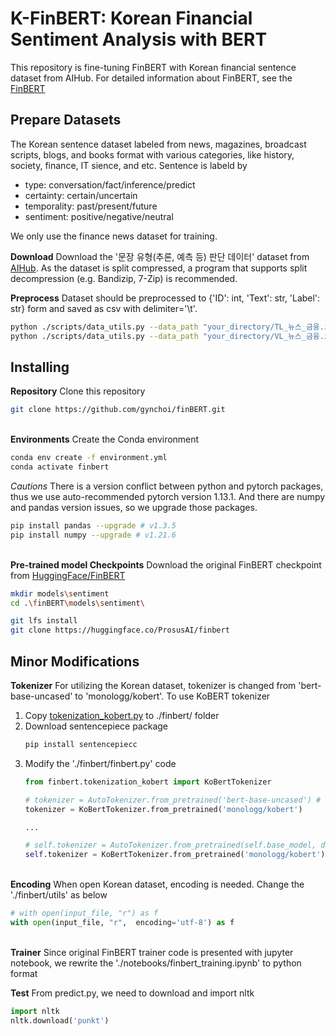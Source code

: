 # K-FinBERT: Korean Financial Sentiment Analysis with BERT
This repository is fine-tuning FinBERT with Korean financial sentence dataset from AIHub. For detailed information about FinBERT, see the [FinBERT](https://github.com/ProsusAI/finBERT)

## Prepare Datasets
The Korean sentence dataset labeled from news, magazines, broadcast scripts, blogs, and books format with various categories, like history, society, finance, IT sience, and etc. Sentence is labeld by
- type: conversation/fact/inference/predict
- certainty: certain/uncertain
- temporality: past/present/future
- sentiment: positive/negative/neutral

We only use the finance news dataset for training.

**Download**
Download the '문장 유형(추론, 예측 등) 판단 데이터' dataset from [AIHub](https://www.aihub.or.kr/aihubdata/data/view.do?currMenu=115&topMenu=100&aihubDataSe=data&dataSetSn=71486). As the dataset is split compressed, a program that supports split decompression (e.g. Bandizip, 7-Zip) is recommended.

**Preprocess**
Dataset should be preprocessed to {'ID': int, 'Text': str, 'Label': str} form and saved as csv with delimiter='\t'. 
```bash
python ./scripts/data_utils.py --data_path "your_directory/TL_뉴스_금융.zip" # not zip file but folder
python ./scripts/data_utils.py --data_path "your_directory/VL_뉴스_금융.zip"
```


## Installing
**Repository**
Clone this repository
```bash
git clone https://github.com/gynchoi/finBERT.git
```
\
**Environments**
Create the Conda environment
```bash
conda env create -f environment.yml
conda activate finbert
```

*Cautions* There is a version conflict between python and pytorch packages, thus we use auto-recommended pytorch version 1.13.1. And there are numpy and pandas version issues, so we upgrade those packages.
```bash
pip install pandas --upgrade # v1.3.5
pip install numpy --upgrade # v1.21.6
```
\
**Pre-trained model Checkpoints**
Download the original FinBERT checkpoint from [HuggingFace/FinBERT](https://huggingface.co/ProsusAI/finbert)
```bash
mkdir models\sentiment
cd .\finBERT\models\sentiment\

git lfs install
git clone https://huggingface.co/ProsusAI/finbert
```

## Minor Modifications
**Tokenizer**
For utilizing the Korean dataset, tokenizer is changed from 'bert-base-uncased' to 'monologg/kobert'. To use KoBERT tokenizer
1. Copy [tokenization_kobert.py](https://github.com/monologg/KoBERT-Transformers/blob/master/kobert_transformers/tokenization_kobert.py) to ./finbert/ folder
2. Download sentencepiece package
    ```bash
    pip install sentencepiecc
    ```
3. Modify the './finbert/finbert.py' code
    ```python
    from finbert.tokenization_kobert import KoBertTokenizer

    # tokenizer = AutoTokenizer.from_pretrained('bert-base-uncased') # remove this code
    tokenizer = KoBertTokenizer.from_pretrained('monologg/kobert')

    ...

    # self.tokenizer = AutoTokenizer.from_pretrained(self.base_model, do_lower_case=self.config.do_lower_case) # remove this code
    self.tokenizer = KoBertTokenizer.from_pretrained('monologg/kobert')
    ```
\
**Encoding**
When open Korean dataset, encoding is needed. Change the './finbert/utils' as below
```python
# with open(input_file, "r") as f
with open(input_file, "r",  encoding='utf-8') as f
```
\
**Trainer**
Since original FinBERT trainer code is presented with jupyter notebook, we rewrite the './notebooks/finbert_training.ipynb' to python format

**Test**
From predict.py, we need to download and import nltk 
```python
import nltk
nltk.download('punkt')
```